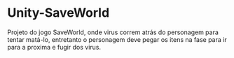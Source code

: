 # Unity-SaveWorld
Projeto do jogo SaveWorld, onde virus correm atrás do personagem para tentar matá-lo, entretanto o personagem deve pegar os itens na fase para ir para a proxima e fugir dos virus.
